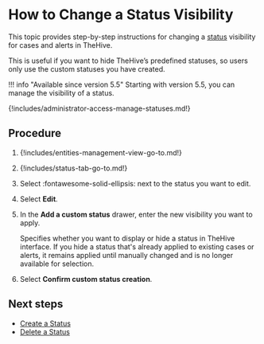 # How to Change a Status Visibility

This topic provides step-by-step instructions for changing a [status](about-statuses.md) visibility for cases and alerts in TheHive.

This is useful if you want to hide TheHive’s predefined statuses, so users only use the custom statuses you have created.

!!! info "Available since version 5.5"
    Starting with version 5.5, you can manage the visibility of a status.

{!includes/administrator-access-manage-statuses.md!}

## Procedure

1. {!includes/entities-management-view-go-to.md!}

2. {!includes/status-tab-go-to.md!}

3. Select :fontawesome-solid-ellipsis: next to the status you want to edit.

4. Select **Edit**.

5. In the **Add a custom status** drawer, enter the new visibility you want to apply.

    Specifies whether you want to display or hide a status in TheHive interface. If you hide a status that's already applied to existing cases or alerts, it remains applied until manually changed and is no longer available for selection.

6. Select **Confirm custom status creation**.

## Next steps

* [Create a Status](create-a-status.md)
* [Delete a Status](delete-a-status.md)